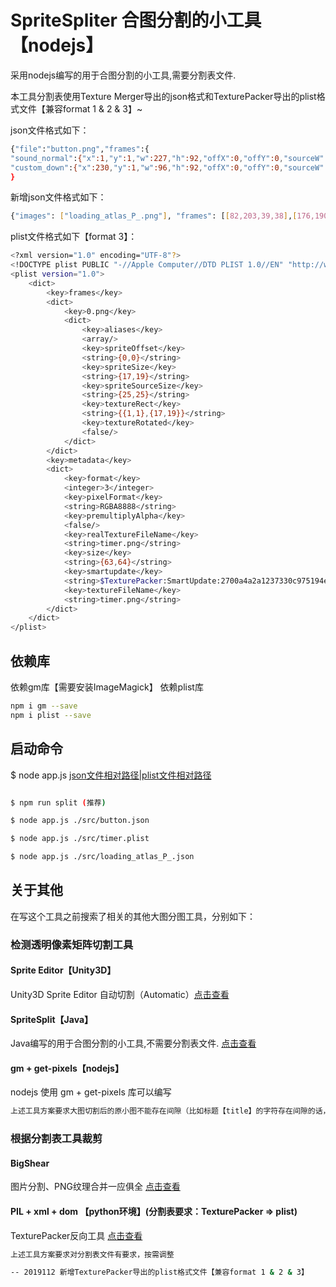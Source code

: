 SpriteSpliter 合图分割的小工具【nodejs】
==============================

采用nodejs编写的用于合图分割的小工具,需要分割表文件.

本工具分割表使用Texture Merger导出的json格式和TexturePacker导出的plist格式文件【兼容format 1 & 2 & 3】~

json文件格式如下：

```sh
{"file":"button.png","frames":{
"sound_normal":{"x":1,"y":1,"w":227,"h":92,"offX":0,"offY":0,"sourceW":227,"sourceH":92},
"custom_down":{"x":230,"y":1,"w":96,"h":92,"offX":0,"offY":0,"sourceW":96,"sourceH":92}
}
```

新增json文件格式如下：

```sh
{"images": ["loading_atlas_P_.png"], "frames": [[82,203,39,38],[176,190,39,38],[53,112,39,38],[106,110,52,51],[0,112,51,51],[106,56,51,52],[0,0,52,54],[54,0,52,54],[108,0,52,54],[162,0,52,53],[162,55,52,53],[0,56,51,54],[53,56,51,54],[53,152,39,38],[0,165,39,38],[160,110,39,38],[160,150,39,38],[94,163,39,38],[41,192,39,38],[0,205,39,38],[135,190,39,38]]}
```
plist文件格式如下【format 3】：

```sh
<?xml version="1.0" encoding="UTF-8"?>
<!DOCTYPE plist PUBLIC "-//Apple Computer//DTD PLIST 1.0//EN" "http://www.apple.com/DTDs/PropertyList-1.0.dtd">
<plist version="1.0">
    <dict>
        <key>frames</key>
        <dict>
            <key>0.png</key>
            <dict>
                <key>aliases</key>
                <array/>
                <key>spriteOffset</key>
                <string>{0,0}</string>
                <key>spriteSize</key>
                <string>{17,19}</string>
                <key>spriteSourceSize</key>
                <string>{25,25}</string>
                <key>textureRect</key>
                <string>{{1,1},{17,19}}</string>
                <key>textureRotated</key>
                <false/>
            </dict>
        </dict>
        <key>metadata</key>
        <dict>
            <key>format</key>
            <integer>3</integer>
            <key>pixelFormat</key>
            <string>RGBA8888</string>
            <key>premultiplyAlpha</key>
            <false/>
            <key>realTextureFileName</key>
            <string>timer.png</string>
            <key>size</key>
            <string>{63,64}</string>
            <key>smartupdate</key>
            <string>$TexturePacker:SmartUpdate:2700a4a2a1237330c975194e03f6b4bf:55d2c1b6f8efc174e53937c7178b2a01:33cdb2b0e2dffa2daf25ed89cc76fe4c$</string>
            <key>textureFileName</key>
            <string>timer.png</string>
        </dict>
    </dict>
</plist>

```

## 依赖库

依赖gm库【需要安装ImageMagick】
依赖plist库

```sh
npm i gm --save
npm i plist --save
```

## 启动命令

$ node app.js [json文件相对路径|plist文件相对路径](ps.图集文件需要在同一目录)

```sh

$ npm run split (推荐)

$ node app.js ./src/button.json

$ node app.js ./src/timer.plist

$ node app.js ./src/loading_atlas_P_.json

```

## 关于其他

在写这个工具之前搜索了相关的其他大图分图工具，分别如下：

### 检测透明像素矩阵切割工具

#### Sprite Editor【Unity3D】

 Unity3D Sprite Editor 自动切割（Automatic）[点击查看](https://blog.csdn.net/qq_37712328/article/details/78254455) 

#### SpriteSplit【Java】

Java编写的用于合图分割的小工具,不需要分割表文件. [点击查看](https://github.com/scvax/SpriteSplit)

#### gm + get-pixels【nodejs】

nodejs 使用 gm + get-pixels 库可以编写

```sh
上述工具方案要求大图切割后的原小图不能存在间隙（比如标题【title】的字符存在间隙的话，会被切割成【t,i,t,l,e】）
```


### 根据分割表工具裁剪

#### BigShear

图片分割、PNG纹理合并一应俱全 [点击查看](https://www.fancynode.com.cn/bigshear)

#### PIL + xml + dom 【python环境】(分割表要求：TexturePacker => plist)

TexturePacker反向工具 [点击查看](https://www.cnblogs.com/BigFeng/p/4659261.html)

```sh
上述工具方案要求对分割表文件有要求，按需调整
```

```sh
-- 2019112 新增TexturePacker导出的plist格式文件【兼容format 1 & 2 & 3】
```

